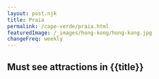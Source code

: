 ```yaml
---
layout: post.njk
title: Praia
permalink: /cape-verde/praia.html
featuredImage: /_images/hong-kong/hong-kong.jpg
changeFreq: weekly
---
```

## Must see attractions in {{title}}
